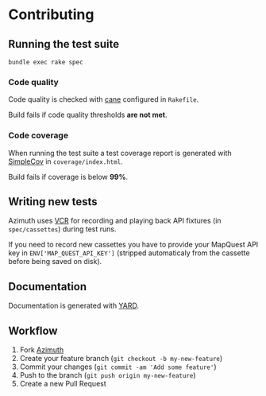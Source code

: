 # Contributing

## Running the test suite

	bundle exec rake spec

### Code quality

Code quality is checked with [cane](https://github.com/square/cane) configured in `Rakefile`.

Build fails if code quality thresholds **are not met**.

### Code coverage

When running the test suite a test coverage report is generated with [SimpleCov](https://github.com/colszowka/simplecov) in `coverage/index.html`.

Build fails if coverage is below **99%**.

## Writing new tests
Azimuth uses [VCR](https://github.com/vcr/vcr) for recording and playing back API fixtures (in `spec/cassettes`) during test runs.

If you need to record new cassettes you have to provide your MapQuest API key in `ENV['MAP_QUEST_API_KEY']` (stripped automaticaly from the cassette before being saved on disk).

## Documentation

Documentation is generated with [YARD](http://yardoc.org/).

## Workflow

1. Fork [Azimuth](https://github.com/sush/azimuth)
2. Create your feature branch (`git checkout -b my-new-feature`)
3. Commit your changes (`git commit -am 'Add some feature'`)
4. Push to the branch (`git push origin my-new-feature`)
5. Create a new Pull Request
